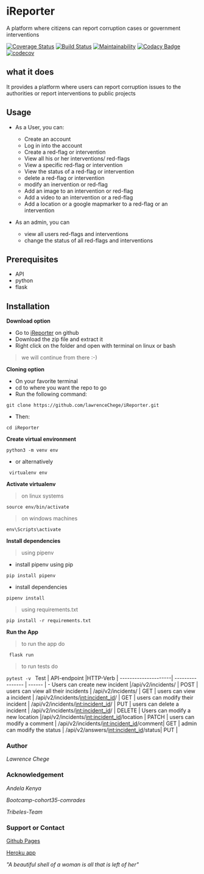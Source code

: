 # iReporter
A platform where citizens can report corruption cases or government interventions

[![Coverage Status](https://coveralls.io/repos/github/lawrenceChege/iReporter/badge.svg)](https://coveralls.io/github/lawrenceChege/iReporter)
[![Build Status](https://travis-ci.org/lawrenceChege/iReporter.svg?branch=develop)](https://travis-ci.org/lawrenceChege/iReporter)
[![Maintainability](https://api.codeclimate.com/v1/badges/b99e2ea3d09bbd651354/maintainability)](https://codeclimate.com/github/lawrenceChege/iReporter/maintainability)
[![Codacy Badge](https://api.codacy.com/project/badge/Grade/d0bcde400dc8421aa972e9954b90bb11)](https://app.codacy.com/app/lawrenceChege/iReporter?utm_source=github.com&utm_medium=referral&utm_content=lawrenceChege/iReporter&utm_campaign=Badge_Grade_Dashboard)
[![codecov](https://codecov.io/gh/lawrenceChege/iReporter/branch/challenge-3/graph/badge.svg)](https://codecov.io/gh/lawrenceChege/iReporter)



## what it does

It provides a platform where users can report corruption issues to the authorities or report interventions to public projects

## Usage

* As a User, you can:
    * Create an account
    * Log in into the account
    * Create a red-flag or intervention
    * View all his or her interventions/ red-flags
    * View a specific red-flag or intervention
    * View the status of a red-flag or intervention
    * delete a red-flag or intervention
    * modify an inervention or red-flag
    * Add an image to an intervention or red-flag
    * Add a video to an intervention or a red-flag
    * Add a location or a google mapmarker to a red-flag or an intervention

* As an admin, you can
    * view all users red-flags and interventions
    * change the status of all red-flags and interventions


## Prerequisites

* API
* python
* flask

## Installation

**Download option**

* Go to [iReporter](https://github.com/lawrenceChege/iReporter) on github
* Download the zip file and extract it
* Right click on the folder and open with terminal on linux or bash

> we will continue from there :-)

**Cloning option**

* On your favorite terminal
* cd to where you want the repo to go
* Run the following command:

```git clone https://github.com/lawrenceChege/iReporter.git```

* Then:

`cd iReporter`

**Create virtual environment**

``` python3 -m venv env  ```
* or alternatively

` virtualenv env`

**Activate virtualenv**
> on linux systems

` source env/bin/activate `
> on windows machines

` env\Scripts\activate `

**Install dependencies**
> using pipenv 
* install pipenv using pip

` pip install pipenv `

* install dependencies

` pipenv install `

> using requirements.txt

` pip install -r requirements.txt `

**Run the App**
> to run the app do 

` flask run`
> to run tests do 

`pytest -v `
Test | API-endpoint |HTTP-Verb | 
---------------------| ---------------- | ------ | -
Users can create new incident |/api/v2/incidents/ | POST | 
users can view all their incidents | /api/v2/incidents/ | GET |
users can view a incident | /api/v2/incidents/<int:incident_id>/ | GET |
users can modify their incident | /api/v2/incidents/<int:incident_id>/ | PUT |
users can delete a incident | /api/v2/incidents/<int:incident_id>/ | DELETE |
Users can modify a new location |/api/v2/incidents/<int:incident_id>/location | PATCH |
users can modify a comment | /api/v2/incidents/<int:incident_id>/comment| GET |
admin can modify the status | /api/v2/answers/<int:incident_id>/status| PUT |
### Author

*Lawrence Chege*

### Acknowledgement

*Andela Kenya*

*Bootcamp-cohort35-comrades*

*Tribeles-Team*

### Support or Contact

[Github Pages](https://lawrencechege.github.io/iReporter/)

[Heroku app](https://ireporti.herokuapp.com/)

*"A beautiful shell of a woman is all that is left of her"*
